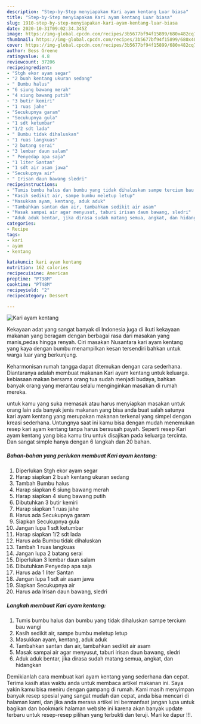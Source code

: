 ```yaml
---
description: "Step-by-Step menyiapakan Kari ayam kentang Luar biasa"
title: "Step-by-Step menyiapakan Kari ayam kentang Luar biasa"
slug: 1910-step-by-step-menyiapakan-kari-ayam-kentang-luar-biasa
date: 2020-10-31T09:02:34.345Z
image: https://img-global.cpcdn.com/recipes/3b5677bf94f15899/680x482cq70/kari-ayam-kentang-foto-resep-utama.jpg
thumbnail: https://img-global.cpcdn.com/recipes/3b5677bf94f15899/680x482cq70/kari-ayam-kentang-foto-resep-utama.jpg
cover: https://img-global.cpcdn.com/recipes/3b5677bf94f15899/680x482cq70/kari-ayam-kentang-foto-resep-utama.jpg
author: Bess Greene
ratingvalue: 4.8
reviewcount: 37206
recipeingredient:
- "Stgh ekor ayam segar"
- "2 buah kentang ukuran sedang"
- " Bumbu halus"
- "6 siung bawang merah"
- "4 siung bawang putih"
- "3 butir kemiri"
- "1 ruas jahe"
- "Secukupnya garam"
- "Secukupnya gula"
- "1 sdt ketumbar"
- "1/2 sdt lada"
- " Bumbu tidak dihaluskan"
- "1 ruas langkuas"
- "2 batang serai"
- "3 lembar daun salam"
- " Penyedap apa saja"
- "1 liter Santan"
- "1 sdt air asam jawa"
- "Secukupnya air"
- " Irisan daun bawang sledri"
recipeinstructions:
- "Tumis bumbu halus dan bumbu yang tidak dihaluskan sampe tercium bau wangi"
- "Kasih sedikit air, sampe bumbu meletup letup"
- "Masukkan ayam, kentang, aduk aduk"
- "Tambahkan santan dan air, tambahkan sedikit air asam"
- "Masak sampai air agar menyusut, taburi irisan daun bawang, sledri"
- "Aduk aduk bentar, jika dirasa sudah matang semua, angkat, dan hidangkan"
categories:
- Recipe
tags:
- kari
- ayam
- kentang

katakunci: kari ayam kentang 
nutrition: 162 calories
recipecuisine: American
preptime: "PT38M"
cooktime: "PT48M"
recipeyield: "2"
recipecategory: Dessert

---
```



![Kari ayam kentang](https://img-global.cpcdn.com/recipes/3b5677bf94f15899/680x482cq70/kari-ayam-kentang-foto-resep-utama.jpg)

Kekayaan adat yang sangat banyak di Indonesia juga di ikuti kekayaan makanan yang beragam dengan berbagai rasa dari masakan yang manis,pedas hingga renyah. Ciri masakan Nusantara kari ayam kentang yang kaya dengan bumbu menampilkan kesan tersendiri bahkan untuk warga luar yang berkunjung.




Keharmonisan rumah tangga dapat ditemukan dengan cara sederhana. Diantaranya adalah membuat makanan Kari ayam kentang untuk keluarga. kebiasaan makan bersama orang tua sudah menjadi budaya, bahkan banyak orang yang merantau selalu menginginkan masakan di rumah mereka.

untuk kamu yang suka memasak atau harus menyiapkan masakan untuk orang lain ada banyak jenis makanan yang bisa anda buat salah satunya kari ayam kentang yang merupakan makanan terkenal yang simpel dengan kreasi sederhana. Untungnya saat ini kamu bisa dengan mudah menemukan resep kari ayam kentang tanpa harus bersusah payah.
Seperti resep Kari ayam kentang yang bisa kamu tiru untuk disajikan pada keluarga tercinta. Dan sangat simple hanya dengan 6 langkah dan 20 bahan.


<!--inarticleads1-->

##### Bahan-bahan yang perlukan membuat Kari ayam kentang:

1. Diperlukan Stgh ekor ayam segar
1. Harap siapkan 2 buah kentang ukuran sedang
1. Tambah  Bumbu halus
1. Harap siapkan 6 siung bawang merah
1. Harap siapkan 4 siung bawang putih
1. Dibutuhkan 3 butir kemiri
1. Harap siapkan 1 ruas jahe
1. Harus ada Secukupnya garam
1. Siapkan Secukupnya gula
1. Jangan lupa 1 sdt ketumbar
1. Harap siapkan 1/2 sdt lada
1. Harus ada  Bumbu tidak dihaluskan
1. Tambah 1 ruas langkuas
1. Jangan lupa 2 batang serai
1. Diperlukan 3 lembar daun salam
1. Dibutuhkan  Penyedap apa saja
1. Harus ada 1 liter Santan
1. Jangan lupa 1 sdt air asam jawa
1. Siapkan Secukupnya air
1. Harus ada  Irisan daun bawang, sledri




<!--inarticleads2-->

##### Langkah membuat  Kari ayam kentang:

1. Tumis bumbu halus dan bumbu yang tidak dihaluskan sampe tercium bau wangi
1. Kasih sedikit air, sampe bumbu meletup letup
1. Masukkan ayam, kentang, aduk aduk
1. Tambahkan santan dan air, tambahkan sedikit air asam
1. Masak sampai air agar menyusut, taburi irisan daun bawang, sledri
1. Aduk aduk bentar, jika dirasa sudah matang semua, angkat, dan hidangkan




Demikianlah cara membuat kari ayam kentang yang sederhana dan cepat. Terima kasih atas waktu anda untuk membaca artikel makanan ini. Saya yakin kamu bisa meniru dengan gampang di rumah. Kami masih menyimpan banyak resep spesial yang sangat mudah dan cepat, anda bisa mencari di halaman kami, dan jika anda merasa artikel ini bermanfaat jangan lupa untuk bagikan dan bookmark halaman website ini karena akan banyak update terbaru untuk resep-resep pilihan yang terbukti dan teruji. Mari ke dapur !!!. 
